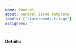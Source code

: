 ```yaml
---
name: General
about: General issue template
labels: ["state:needs-triage"]
assignees: ''

---
```

<!---
Thank you for your interest in OpenLineage! We appreciate the community's efforts to improve OpenLineage.

Note, you do not need to create an issue if you have a change ready to submit!
You can open a [pull request](https://github.com/OpenLineage/OpenLineage/pulls) immediately instead.
-->

**Details:**
